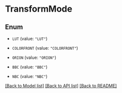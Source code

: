 # TransformMode

## Enum


* `LUT` (value: `"LUT"`)

* `COLORFRONT` (value: `"COLORFRONT"`)

* `ORION` (value: `"ORION"`)

* `BBC` (value: `"BBC"`)

* `NBC` (value: `"NBC"`)


[[Back to Model list]](../README.md#documentation-for-models) [[Back to API list]](../README.md#documentation-for-api-endpoints) [[Back to README]](../README.md)


